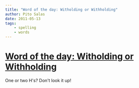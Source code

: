 ```yaml
---
title: "Word of the day: Witholding or Withholding"
author: Pito Salas
date: 2011-05-13
tags:
    - spelling
    - words
---
```

# [Word of the day: Witholding or Withholding](None)




One or two H's? Don't look it up!


